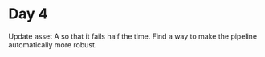# Day 4

Update asset A so that it fails half the time. Find a way to make the pipeline automatically more robust.